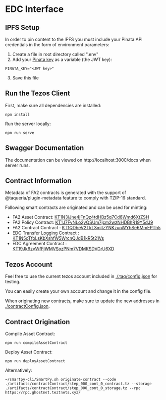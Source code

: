 # EDC Interface

## IPFS Setup

In order to pin content to the IPFS you must include your Pinata API credentials in the form of environment parameters:

1. Create a file in root directory called ".env"
2. Add your [Pinata key](https://knowledge.pinata.cloud/en/articles/6191471-how-to-create-an-pinata-api-key) as a variable (the JWT key):

```
PINATA_KEY="<JWT key>"
```

3. Save this file

## Run the Tezos Client

First, make sure all dependencies are installed:

```
npm install
```

Run the server locally:

```
npm run serve
```

## Swagger Documentation

The documentation can be viewed on http://localhost:3000/docs when server runs.

## Contract Information

Metadata of FA2 contracts is generated with the support of @taqueria/plugin-metadata feature to comply with TZIP-16 standard.

Following smart contracts are originated and can be used for minting:

- FA2 Asset Contract: [KT1N3iJne4jFnQz4tdHBz5q7Cd8Wmd6XtZSH](https://better-call.dev/ghostnet/KT1N3iJne4jFnQz4tdHBz5q7Cd8Wmd6XtZSH/tokens)
- FA2 Policy Contract: [KT1J7FvNLo2yQSUm7jcm2wzNHDBhR19Y5dJ9](https://better-call.dev/ghostnet/KT1J7FvNLo2yQSUm7jcm2wzNHDBhR19Y5dJ9/tokens)
- FA2 Contract Contract : [KT1QDheV2TkL3mitzYNKzunWYhSe6MmEPTh5](https://better-call.dev/ghostnet/KT1QDheV2TkL3mitzYNKzunWYhSe6MmEPTh5/tokens)
- EDC Transfer Logging Contract : [KT1N5oTfoLsKbXshfW5WrcnQJdB1kR5t21Vs](https://better-call.dev/ghostnet/KT1N5oTfoLsKbXshfW5WrcnQJdB1kR5t21Vs/operations)
- EDC Agreement Contract : [KT19Jk6zvWfFjWMVSozPNm7VDMKSDVGrU6XD](https://better-call.dev/ghostnet/KT19Jk6zvWfFjWMVSozPNm7VDMKSDVGrU6XD/operations)

## Tezos Account

Feel free to use the current tezos account included in [./.taq/config.json](./.taq/config.json) for testing.

You can easily create your own account and change it in the config file.

When originating new contracts, make sure to update the new addresses in [./contractConfig.json](./contractConfig.json).

## Contract Origination

Compile Asset Contract:

```
npm run compileAssetContract
```

Deploy Asset Contract:

```
npm run deployAssetContract
```

Alternatively:

```
~/smartpy-cli/SmartPy.sh originate-contract --code ./artifacts/contractContract/step_000_cont_0_contract.tz --storage ./artifacts/contractContract/step_000_cont_0_storage.tz --rpc https://rpc.ghostnet.teztnets.xyz/

```
